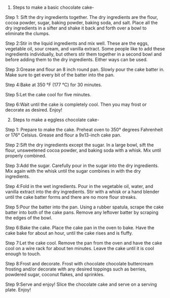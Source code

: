 1. Steps to make a basic chocolate cake-

Step 1: Sift the dry ingredients together. 
The dry ingredients are the flour, cocoa powder, sugar, baking powder, baking soda, and salt. Place all the dry ingredients in a sifter and shake it back and forth over a bowl to eliminate the clumps.

Step 2:Stir in the liquid ingredients and mix well. 
These are the eggs, vegetable oil, sour cream, and vanilla extract. Some people like to add these ingredients individually, but others stir them together in a second bowl and before adding them to the dry ingredients. Either ways can be used.

Step 3:Grease and flour an 8 inch round pan. 
Slowly pour the cake batter in. Make sure to get every bit of the batter into the pan.

Step 4:Bake at 350 °F (177 °C) for 30 minutes.

Step 5:Let the cake cool for five minutes.

Step 6:Wait until the cake is completely cool. Then you may frost or decorate as desired. Enjoy!

2. Steps to make a eggless chocolate cake-

Step 1: Prepare to make the cake. 
Preheat oven to 350° degrees Fahrenheit or 176° Celsius. Grease and flour a 9x13-inch cake pan.

Step 2:Sift the dry ingredients except the sugar. 
In a large bowl, sift the flour, unsweetened cocoa powder, and baking soda with a whisk. Mix until properly combined.

Step 3:Add the sugar.
 Carefully pour in the sugar into the dry ingredients. Mix again with the whisk until the sugar combines in with the dry ingredients.

Step 4:Fold in the wet ingredients. 
Pour in the vegetable oil, water, and vanilla extract into the dry ingredients. Stir with a whisk or a hand blender until the cake batter forms and there are no more flour streaks.

Step 5:Pour the batter into the pan. 
Using a rubber spatula, scrape the cake batter into both of the cake pans. Remove any leftover batter by scraping the edges of the bowl.

Step 6:Bake the cake. 
Place the cake pan in the oven to bake. Have the cake bake for about an hour, until the cake rises and is fluffy.

Step 7:Let the cake cool. 
Remove the pan from the oven and have the cake cool on a wire rack for about ten minutes. Leave the cake until it is cool enough to touch.

Step 8:Frost and decorate. 
Frost with chocolate chocolate buttercream frosting and/or decorate with any desired toppings such as berries, powdered sugar, coconut flakes, and sprinkles.

Step 9:Serve and enjoy! Slice the chocolate cake and serve on a serving plate. Enjoy!






